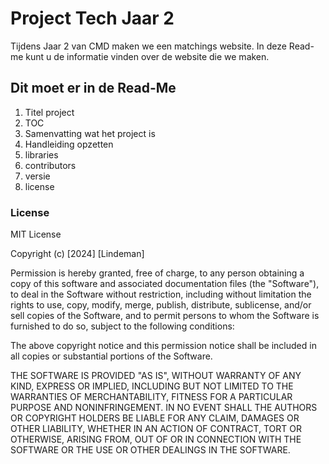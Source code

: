 # Project Tech Jaar 2
<summary open>
  Tijdens Jaar 2 van CMD maken we een matchings website. In deze Read-me kunt u de informatie vinden over de website die we maken.
</summary>

## Dit moet er in de Read-Me
1. Titel project
2. TOC
3. Samenvatting wat het project is
4. Handleiding opzetten
5. libraries
6. contributors
7. versie
8. license

### License
MIT License

Copyright (c) [2024] [Lindeman]

Permission is hereby granted, free of charge, to any person obtaining a copy
of this software and associated documentation files (the "Software"), to deal
in the Software without restriction, including without limitation the rights
to use, copy, modify, merge, publish, distribute, sublicense, and/or sell
copies of the Software, and to permit persons to whom the Software is
furnished to do so, subject to the following conditions:

The above copyright notice and this permission notice shall be included in all
copies or substantial portions of the Software.

THE SOFTWARE IS PROVIDED "AS IS", WITHOUT WARRANTY OF ANY KIND, EXPRESS OR
IMPLIED, INCLUDING BUT NOT LIMITED TO THE WARRANTIES OF MERCHANTABILITY,
FITNESS FOR A PARTICULAR PURPOSE AND NONINFRINGEMENT. IN NO EVENT SHALL THE
AUTHORS OR COPYRIGHT HOLDERS BE LIABLE FOR ANY CLAIM, DAMAGES OR OTHER
LIABILITY, WHETHER IN AN ACTION OF CONTRACT, TORT OR OTHERWISE, ARISING FROM,
OUT OF OR IN CONNECTION WITH THE SOFTWARE OR THE USE OR OTHER DEALINGS IN THE
SOFTWARE.
